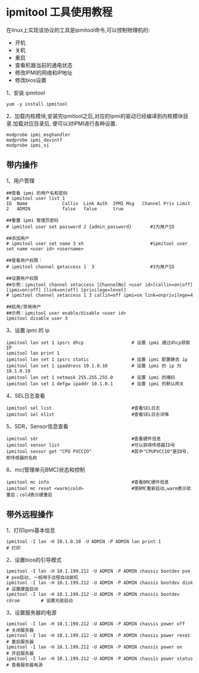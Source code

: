 ipmitool 工具使用教程
===

在linux上实现该协议的工具是ipmitool命令,可以控制物理机的:
- 开机
- 关机
- 重启
- 查看机器当前的通电状态
- 修改IPMI的网络和IP地址
- 修改bios设置

1、安装 ipmitool

```
yum -y install ipmitool
```

2、加载内核模块,安装完ipmitool之后,对应的ipmi的驱动已经编译到内核模块目录.加载对应目录后, 便可以对IPMI进行各种设置.
```
modprobe ipmi_msghandler
modprobe ipmi_devintf
modprobe ipmi_si
```

带内操作
---

1、用户管理
```
##查看 ipmi 的用户名和密码
# ipmitool user list 1
ID  Name             Callin  Link Auth  IPMI Msg   Channel Priv Limit
2   ADMIN            false   false      true

##重置 ipmi 管理员密码
# ipmitool user set password 2 {admin_password}       #2为用户ID

##添加用户
# ipmitool user set name 3 xh                         #ipmitool user set name <user id> <username>

##查看用户权限：
# ipmitool channel getaccess 1  3                     #3为用户ID

##设置用户权限
##示例：ipmitool channel setaccess [ChannelNo] <user id>[callin=on|off] [ipmi=on|off] [link=on|off] [privilege=level]
# ipmitool channel setaccess 1 3 callin=off ipmi=on link=onprivilege=4

##启用/禁用用户
##示例：ipmitool user enable/disable <user id>
ipmitool disable user 3
```




3、设置 ipmi 的 ip
```
ipmitool lan set 1 ipsrc dhcp                  # 设置 ipmi 通过dhcp获取IP
ipmitool lan print 1
ipmitool lan set 1 ipsrc static                # 设置 ipmi 配置静态 ip
ipmitool lan set 1 ipaddress 10.1.0.10         # 设置 ipmi 的 ip 为 10.1.0.10
ipmitool lan set 1 netmask 255.255.255.0       # 设置 ipmi 的掩码
ipmitool lan set 1 defgw ipaddr 10.1.0.1       # 设置 ipmi 的默认网关
```

4、SEL日志查看
```
ipmitool sel list                              #查看SEL日志
ipmitool sel elist                             #查看SEL日志详情
```

5、SDR，Sensor信息查看
```
ipmitool sdr                                   #查看硬件信息
ipmitool sensor list                           #可以获得传感器ID号
ipmitool sensor get "CPU PVCCIO"               #其中"CPUPVCCIO"是ID号，即传感器的名称
```

6、mc(管理单元BMC)状态和控制
```
ipmitool mc info                               #查看BMC硬件信息
ipmitool mc reset <warm|cold>                  #使BMC重新启动,warm表示软重启；cold表示硬重启
```


带外远程操作
---
1、打印ipmi基本信息
```
ipmitool -I lan -H 10.1.0.10 -U ADMIN -P ADMIN lan print 1                     # 打印
```

2、设置bios的引导模式
```
ipmitool -I lan -H 10.1.199.212 -U ADMIN -P ADMIN chassis bootdev pxe          # pxe启动, 一般用于远程自动装机
ipmitool -I lan -H 10.1.199.212 -U ADMIN -P ADMIN chassis bootdev disk         # 设置硬盘启动
ipmitool -I lan -H 10.1.199.212 -U ADMIN -P ADMIN chassis bootdev cdrom        # 设置光驱启动
```

3、设置服务器的电源
```
ipmitool -I lan -H 10.1.199.212 -U ADMIN -P ADMIN chassis power off            # 关闭服务器
ipmitool -I lan -H 10.1.199.212 -U ADMIN -P ADMIN chassis power reset          # 重启服务器
ipmitool -I lan -H 10.1.199.212 -U ADMIN -P ADMIN chassis power on             # 开启服务器
ipmitool -I lan -H 10.1.199.212 -U ADMIN -P ADMIN chassis power status         # 查看服务器电源
```

